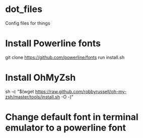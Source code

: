 # dot_files
Config files for things

# Install Powerline fonts
git clone https://github.com/powerline/fonts
run install.sh

# Install OhMyZsh
sh -c "$(wget https://raw.github.com/robbyrussell/oh-my-zsh/master/tools/install.sh -O -)"

# Change default font in terminal emulator to a powerline font 
